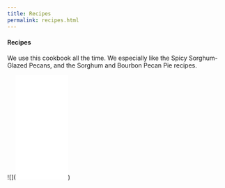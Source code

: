 ```yaml
---
title: Recipes
permalink: recipes.html
---
```


#### Recipes

We use this cookbook all the time. We especially like the Spicy Sorghum-Glazed Pecans, and the Sorghum and Bourbon Pecan Pie recipes.

![](<iframe style="width:120px;height:240px;" marginwidth="0" marginheight="0" scrolling="no" frameborder="0" src="//ws-na.amazon-adsystem.com/widgets/q?ServiceVersion=20070822&OneJS=1&Operation=GetAdHtml&MarketPlace=US&source=ac&ref=tf_til&ad_type=product_link&tracking_id=tomsvwbugrepa&marketplace=amazon&region=US&placement=0813060826&asins=0813060826&linkId=5ebfaeeaaaccba7ef041b60346f3bddf&show_border=false&link_opens_in_new_window=false&price_color=333333&title_color=0066c0&bg_color=ffffff"></iframe>)


